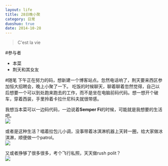 ```yaml
---
layout: life
title: 28日晚小聚
category: 日常
duoshuo: true
date: 2014-10-28
---
```


> C'est la vie

#参与者
- 本菜
- 荆天和其女友

#随笔
下午正在努力的码，想新建一个博客站点。忽然电话响了，荆天要来西区参加恒大招聘会，晚上小聚了一下。
吃饭的时候聊天，聊着聊着忽然觉得，自己以后想要一个可以到处跑来跑去的工作，而不是坐在电脑前码代码。想一想开个破车，穿着西装，手里拎着卡拉什尼科夫就很带感。  

我想当本菜可以一边码代码，一边说着**Semper Fi**的时候，可能就是我想要的生活吧。  
![](http://mopicer.com/Service/Image.ashx?key=MjAxMDA5&f=FwjPH2Pf.jpg)  

或者是这种生活？唱着拉包儿小调，没事带着冰淇淋机器上天转一圈，给大家做冰淇淋，顺便做一个patrol。  
![](http://jerboa.qiniudn.com/%E6%B2%B9%E7%94%BBF4U%E6%B8%AF%E6%B9%BE.jpg)  

又或者挣够了很多很多，考个飞行私照，天天做rush polit？  
![](http://cdn-www.airliners.net/aviation-photos/middle/2/2/5/2518522.jpg)